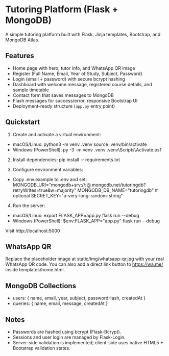 # Tutoring Platform (Flask + MongoDB)

A simple tutoring platform built with Flask, Jinja templates, Bootstrap, and MongoDB Atlas.

## Features
- Home page with hero, tutor info, and WhatsApp QR image
- Register (Full Name, Email, Year of Study, Subject, Password)
- Login (email + password) with secure bcrypt hashing
- Dashboard with welcome message, registered course details, and sample timetable
- Contact form that saves messages to MongoDB
- Flash messages for success/error, responsive Bootstrap UI
- Deployment-ready structure (`app.py` entry point)

## Quickstart

1) Create and activate a virtual environment:
- macOS/Linux:
  python3 -m venv .venv
  source .venv/bin/activate
- Windows (PowerShell):
  py -3 -m venv .venv
  .venv\\Scripts\\Activate.ps1

2) Install dependencies:
  pip install -r requirements.txt

3) Configure environment variables:
- Copy .env.example to .env and set:
  MONGODB_URI="mongodb+srv://<user>:<pass>@<cluster>.mongodb.net/tutoringdb?retryWrites=true&w=majority"
  MONGODB_DB_NAME="tutoringdb"   # optional
  SECRET_KEY="a-very-long-random-string"

4) Run the server:
- macOS/Linux:
  export FLASK_APP=app.py
  flask run --debug
- Windows (PowerShell):
  $env:FLASK_APP="app.py"
  flask run --debug

Visit http://localhost:5000

## WhatsApp QR
Replace the placeholder image at static/img/whatsapp-qr.jpg with your real WhatsApp QR code. You can also add a direct link button to https://wa.me/<your-number> inside templates/home.html.

## MongoDB Collections
- users: { name, email, year, subject, passwordHash, createdAt }
- queries: { name, email, message, createdAt }

## Notes
- Passwords are hashed using bcrypt (Flask-Bcrypt).
- Sessions and user login are managed by Flask-Login.
- Server-side validation is implemented; client-side uses native HTML5 + Bootstrap validation states.

